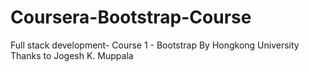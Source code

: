 # Coursera-Bootstrap-Course
Full stack development- Course 1 - Bootstrap
By Hongkong University
Thanks to Jogesh K. Muppala
